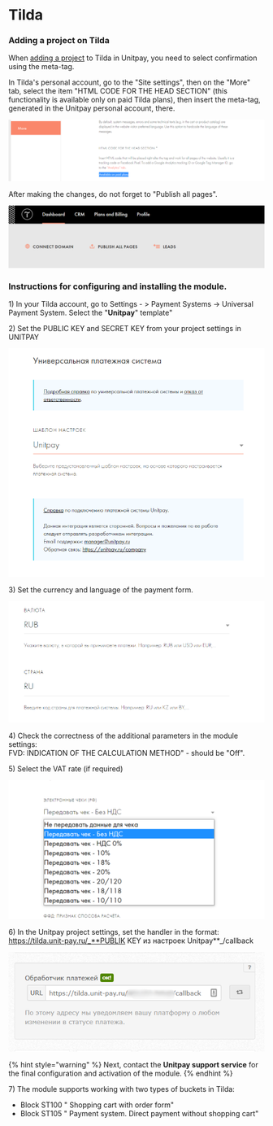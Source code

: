 # Tilda

### Adding a project on Tilda

When [adding a project](https://help.unitpay.money/v/en/first_steps/adding-project) to Tilda in Unitpay, you need to select confirmation using the meta-tag. 

In Tilda's personal account, go to the "Site settings", then on the "More" tab, select the item "HTML CODE FOR THE HEAD SECTION" \(this functionality is available only on paid Tilda plans\), then insert the meta-tag, generated in the Unitpay personal account, there.

![](../../.gitbook/assets/image%20%2879%29.png)

After making the changes, do not forget to "Publish all pages".

![](../../.gitbook/assets/image%20%2880%29.png)

### Instructions for configuring and installing the module.

1\) In your Tilda account, go to Settings - &gt; Payment Systems -&gt; Universal Payment System. Select the "**Unitpay**" template"

2\) Set the PUBLIC KEY and SECRET KEY from your project settings in UNITPAY

![](../../.gitbook/assets/1.png)

3\) Set the currency and language of the payment form.

![](../../.gitbook/assets/2.png)

4\) Check the correctness of the additional parameters in the module settings:  
FVD: INDICATION OF THE CALCULATION METHOD" - should be "Off".

5\) Select the VAT rate \(if required\)

![](../../.gitbook/assets/3%20%281%29.png)

6\) In the Unitpay project settings, set the handler in the format:   
https://tilda.unit-pay.ru/_**PUBLIK KEY из настроек Unitpay**_/callback

![](../../.gitbook/assets/5.png)

{% hint style="warning" %}
Next, contact the **Unitpay support service** for the final configuration and activation of the module.
{% endhint %}

7\) The module supports working with two types of buckets in Tilda:   
- Block ST100 " Shopping cart with order form"   
- Block ST105 " Payment system. Direct payment without shopping cart"

